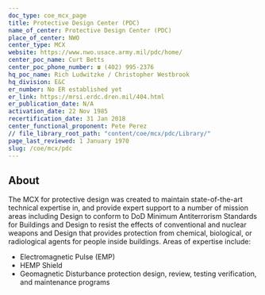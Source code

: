 ```yaml
---
doc_type: coe_mcx_page 
title: Protective Design Center (PDC)
name_of_center: Protective Design Center (PDC)
place_of_center: NWO
center_type: MCX
website: https://www.nwo.usace.army.mil/pdc/home/
center_poc_name: Curt Betts
center_poc_phone_number: ☎ (402) 995-2376
hq_poc_name: Rich Ludwitzke / Christopher Westbrook
hq_division: E&C
er_number: No ER established yet
er_link: https://mrsi.erdc.dren.mil/404.html
er_publication_date: N/A
activation_date: 22 Nov 1985
recertification_date: 31 Jan 2018
center_functional_proponent: Pete Perez
// file_library_root_path: "content/coe/mcx/pdc/Library/" 
page_last_reviewed: 1 January 1970 
slug: /coe/mcx/pdc
---
```


## About 

The MCX for protective design was created to maintain state-of-the-art technical expertise in, and provide expert support to a number of mission areas including Design to conform to DoD Minimum Antiterrorism Standards for Buildings and Design to resist the effects of conventional and nuclear weapons and Design that provides protection from chemical, biological, or radiological agents for people inside buildings. Areas of expertise include:
<ul>
    <li>Electromagnetic Pulse (EMP)</li>
    <li>HEMP Shield</li>
    <li>Geomagnetic Disturbance protection design, review, testing verification, and maintenance programs</li>
</ul>

 
